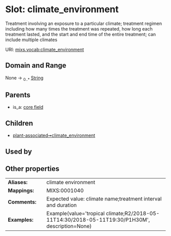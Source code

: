 
# Slot: climate_environment


Treatment involving an exposure to a particular climate; treatment regimen including how many times the treatment was repeated, how long each treatment lasted, and the start and end time of the entire treatment; can include multiple climates

URI: [mixs.vocab:climate_environment](https://w3id.org/mixs/vocab/climate_environment)


## Domain and Range

None &#8594;  <sub>0..\*</sub> [String](types/String.md)

## Parents

 *  is_a: [core field](core_field.md)

## Children

 *  [plant-associated➞climate_environment](plant_associated_climate_environment.md)

## Used by


## Other properties

|  |  |  |
| --- | --- | --- |
| **Aliases:** | | climate environment |
| **Mappings:** | | MIXS:0001040 |
| **Comments:** | | Expected value: climate name;treatment interval and duration |
| **Examples:** | | Example(value='tropical climate;R2/2018-05-11T14:30/2018-05-11T19:30/P1H30M', description=None) |

